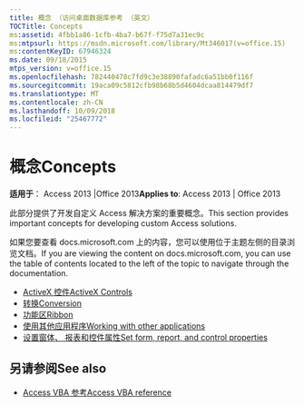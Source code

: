 ```yaml
---
title: 概念 （访问桌面数据库参考 （英文）
TOCTitle: Concepts
ms:assetid: 4fbb1a86-1cfb-4ba7-b67f-f75d7a31ec9c
ms:mtpsurl: https://msdn.microsoft.com/library/Mt346017(v=office.15)
ms:contentKeyID: 67946324
ms.date: 09/18/2015
mtps_version: v=office.15
ms.openlocfilehash: 782440478c7fd9c3e38890fafadc6a51bb0f116f
ms.sourcegitcommit: 19aca09c5812cfb98b68b5d4604dcaa814479df7
ms.translationtype: MT
ms.contentlocale: zh-CN
ms.lasthandoff: 10/09/2018
ms.locfileid: "25467772"
---
```

# <a name="concepts"></a><span data-ttu-id="5390b-102">概念</span><span class="sxs-lookup"><span data-stu-id="5390b-102">Concepts</span></span>

<span data-ttu-id="5390b-103">**适用于**： Access 2013 |Office 2013</span><span class="sxs-lookup"><span data-stu-id="5390b-103">**Applies to**: Access 2013 | Office 2013</span></span>

<span data-ttu-id="5390b-104">此部分提供了开发自定义 Access 解决方案的重要概念。</span><span class="sxs-lookup"><span data-stu-id="5390b-104">This section provides important concepts for developing custom Access solutions.</span></span>

<span data-ttu-id="5390b-105">如果您要查看 docs.microsoft.com 上的内容，您可以使用位于主题左侧的目录浏览文档。</span><span class="sxs-lookup"><span data-stu-id="5390b-105">If you are viewing the content on docs.microsoft.com, you can use the table of contents located to the left of the topic to navigate through the documentation.</span></span>

- [<span data-ttu-id="5390b-106">ActiveX 控件</span><span class="sxs-lookup"><span data-stu-id="5390b-106">ActiveX Controls</span></span>](activex-controls-access.md)
- [<span data-ttu-id="5390b-107">转换</span><span class="sxs-lookup"><span data-stu-id="5390b-107">Conversion</span></span>](conversion.md)
- [<span data-ttu-id="5390b-108">功能区</span><span class="sxs-lookup"><span data-stu-id="5390b-108">Ribbon</span></span>](ribbon.md)
- [<span data-ttu-id="5390b-109">使用其他应用程序</span><span class="sxs-lookup"><span data-stu-id="5390b-109">Working with other applications</span></span>](working-with-other-applications-access.md)
- [<span data-ttu-id="5390b-110">设置窗体、 报表和控件属性</span><span class="sxs-lookup"><span data-stu-id="5390b-110">Set form, report, and control properties</span></span>](set-form-report-and-control-properties.md)

## <a name="see-also"></a><span data-ttu-id="5390b-111">另请参阅</span><span class="sxs-lookup"><span data-stu-id="5390b-111">See also</span></span>

- [<span data-ttu-id="5390b-112">Access VBA 参考</span><span class="sxs-lookup"><span data-stu-id="5390b-112">Access VBA reference</span></span>](https://docs.microsoft.com/office/vba/api/overview/access)

